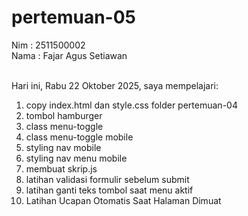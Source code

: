 # pertemuan-05

Nim : 2511500002 <br>
Nama : Fajar Agus Setiawan <br> <br>

Hari ini, Rabu 22 Oktober 2025, saya mempelajari:
<ol>
    <li>copy index.html dan style.css folder pertemuan-04</li>
    <li>tombol hamburger</li>
    <li>class menu-toggle</li>
    <li>class menu-toggle mobile</li>
    <li>styling nav mobile</li>
    <li>styling nav menu mobile</li>
    <li>membuat skrip.js</li>
    <li>latihan validasi formulir sebelum submit</li>
    <li>latihan ganti teks tombol saat menu aktif</li>
    <li>Latihan Ucapan Otomatis Saat Halaman Dimuat</li>
</ol>